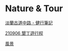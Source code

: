 # Nature & Tour

[淡蘭古道中路 - 健行筆記](Nature%20&%20Tour%20af435a2730804c5495150fad70a6bd70/%E6%B7%A1%E8%98%AD%E5%8F%A4%E9%81%93%E4%B8%AD%E8%B7%AF%20-%20%E5%81%A5%E8%A1%8C%E7%AD%86%E8%A8%98%200ac6f4d695c14fc7a962fee4cfe3354a.md)

[210906 墾丁遊行程](Nature%20&%20Tour%20af435a2730804c5495150fad70a6bd70/210906%20%E5%A2%BE%E4%B8%81%E9%81%8A%E8%A1%8C%E7%A8%8B%205df6939dc02942dbbff5cdc4496e0ff3.md)

[風景](Nature%20&%20Tour%20af435a2730804c5495150fad70a6bd70/%E9%A2%A8%E6%99%AF%20a9d90a2829ac442b92e6e800250edc03.md)